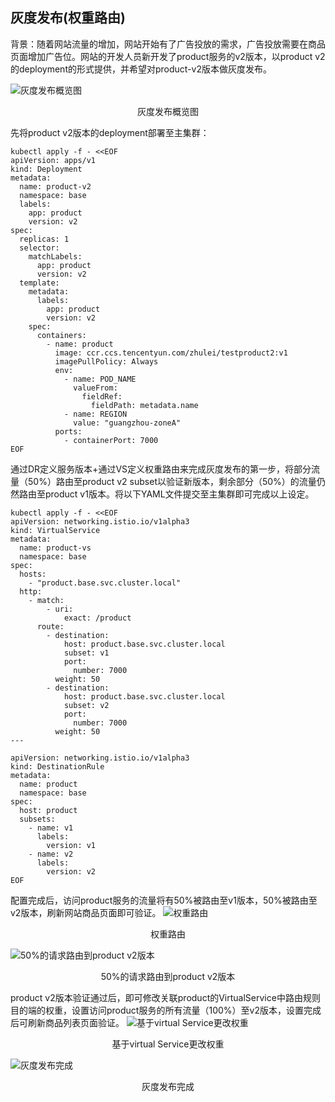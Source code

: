 ## 灰度发布(权重路由)

背景：随着网站流量的增加，网站开始有了广告投放的需求，广告投放需要在商品页面增加广告位。网站的开发人员新开发了product服务的v2版本，以product v2的deployment的形式提供，并希望对product-v2版本做灰度发布。

![灰度发布概览图](https://qcloudimg.tencent-cloud.cn/raw/05013e32f0a9719e55f6dd603438ce5a.svg)
<center>灰度发布概览图</center>


先将product v2版本的deployment部署至主集群：

```
kubectl apply -f - <<EOF
apiVersion: apps/v1
kind: Deployment
metadata:
  name: product-v2
  namespace: base
  labels:
    app: product
    version: v2
spec:
  replicas: 1
  selector:
    matchLabels:
      app: product
      version: v2
  template:
    metadata:
      labels:
        app: product
        version: v2
    spec:
      containers:
        - name: product
          image: ccr.ccs.tencentyun.com/zhulei/testproduct2:v1
          imagePullPolicy: Always
          env:
            - name: POD_NAME
              valueFrom:
                fieldRef:
                  fieldPath: metadata.name
            - name: REGION
              value: "guangzhou-zoneA"
          ports:
            - containerPort: 7000
EOF
```

通过DR定义服务版本+通过VS定义权重路由来完成灰度发布的第一步，将部分流量（50%）路由至product v2 subset以验证新版本，剩余部分（50%）的流量仍然路由至product v1版本。将以下YAML文件提交至主集群即可完成以上设定。

```
kubectl apply -f - <<EOF
apiVersion: networking.istio.io/v1alpha3
kind: VirtualService
metadata:
  name: product-vs
  namespace: base
spec:
  hosts:
    - "product.base.svc.cluster.local"
  http:
    - match:
        - uri:
            exact: /product
      route:
        - destination:
            host: product.base.svc.cluster.local
            subset: v1
            port:
              number: 7000
          weight: 50
        - destination:
            host: product.base.svc.cluster.local
            subset: v2
            port:
              number: 7000
          weight: 50
---

apiVersion: networking.istio.io/v1alpha3
kind: DestinationRule
metadata:
  name: product
  namespace: base
spec:
  host: product
  subsets:
    - name: v1
      labels:
        version: v1
    - name: v2
      labels:
        version: v2
EOF
```

配置完成后，访问product服务的流量将有50%被路由至v1版本，50%被路由至v2版本，刷新网站商品页面即可验证。
![权重路由](https://qcloudimg.tencent-cloud.cn/raw/05013e32f0a9719e55f6dd603438ce5a.svg)
<center>权重路由</center>



![50%的请求路由到product v2版本](https://qcloudimg.tencent-cloud.cn/raw/9e4f33e1d8b6c7759283cc2c13898754.png)
<center>50%的请求路由到product v2版本</center>



product v2版本验证通过后，即可修改关联product的VirtualService中路由规则目的端的权重，设置访问product服务的所有流量（100%）至v2版本，设置完成后可刷新商品列表页面验证。
![基于virtual Service更改权重](https://qcloudimg.tencent-cloud.cn/raw/315d47352241adbb8b4a74617d129b58.png)
<center>基于virtual Service更改权重</center>



![灰度发布完成](https://qcloudimg.tencent-cloud.cn/raw/fbb3f1525306ff1904bd854aec5f03ad.svg)
<center>灰度发布完成</center>